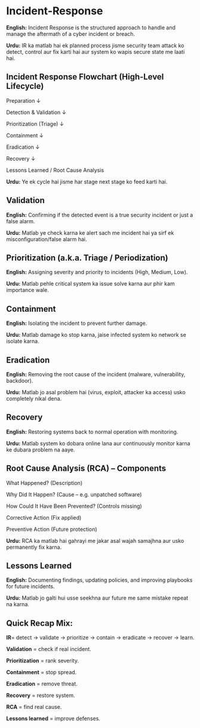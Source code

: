 # Incident-Response


**English:** Incident Response is the structured approach to handle and manage the aftermath of a cyber incident or breach.

**Urdu:** IR ka matlab hai ek planned process jisme security team attack ko detect, control aur fix karti hai aur system ko wapis secure state me laati hai.

## Incident Response Flowchart (High-Level Lifecycle)

Preparation
↓

Detection & Validation
↓

Prioritization (Triage)
↓

Containment
↓

Eradication
↓

Recovery
↓

Lessons Learned / Root Cause Analysis

**Urdu:** Ye ek cycle hai jisme har stage next stage ko feed karti hai.

## Validation

**English:** Confirming if the detected event is a true security incident or just a false alarm.

**Urdu:** Matlab ye check karna ke alert sach me incident hai ya sirf ek misconfiguration/false alarm hai.

## Prioritization (a.k.a. Triage / Periodization)

**English:** Assigning severity and priority to incidents (High, Medium, Low).

**Urdu:** Matlab pehle critical system ka issue solve karna aur phir kam importance wale.

## Containment

**English:** Isolating the incident to prevent further damage.

**Urdu:** Matlab damage ko stop karna, jaise infected system ko network se isolate karna.

## Eradication

**English:** Removing the root cause of the incident (malware, vulnerability, backdoor).

**Urdu:** Matlab jo asal problem hai (virus, exploit, attacker ka access) usko completely nikal dena.

## Recovery

**English:** Restoring systems back to normal operation with monitoring.

**Urdu:** Matlab system ko dobara online lana aur continuously monitor karna ke dubara problem na aaye.

## Root Cause Analysis (RCA) – Components

What Happened? (Description)

Why Did It Happen? (Cause – e.g. unpatched software)

How Could It Have Been Prevented? (Controls missing)

Corrective Action (Fix applied)

Preventive Action (Future protection)

**Urdu:** RCA ka matlab hai gahrayi me jakar asal wajah samajhna aur usko permanently fix karna.

## Lessons Learned

**English:** Documenting findings, updating policies, and improving playbooks for future incidents.

**Urdu:** Matlab jo galti hui usse seekhna aur future me same mistake repeat na karna.

## Quick Recap Mix:

**IR**= detect → validate → prioritize → contain → eradicate → recover → learn.

**Validation** = check if real incident.

**Prioritization** = rank severity.

**Containment** = stop spread.

**Eradication** = remove threat.

**Recovery** = restore system.

**RCA** = find real cause.

**Lessons learned** = improve defenses.
